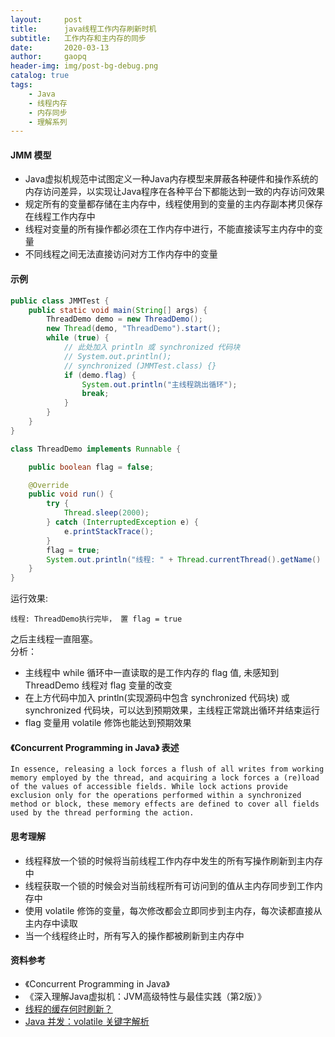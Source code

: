 ```yaml
---
layout:     post
title:      java线程工作内存刷新时机
subtitle:   工作内存和主内存的同步
date:       2020-03-13
author:     gaopq
header-img: img/post-bg-debug.png
catalog: true
tags:
    - Java
    - 线程内存
    - 内存同步
    - 理解系列
---
```


#### JMM 模型
- Java虚拟机规范中试图定义一种Java内存模型来屏蔽各种硬件和操作系统的内存访问差异，以实现让Java程序在各种平台下都能达到一致的内存访问效果
- 规定所有的变量都存储在主内存中，线程使用到的变量的主内存副本拷贝保存在线程工作内存中
- 线程对变量的所有操作都必须在工作内存中进行，不能直接读写主内存中的变量
- 不同线程之间无法直接访问对方工作内存中的变量

#### 示例
```java
public class JMMTest {
    public static void main(String[] args) {
        ThreadDemo demo = new ThreadDemo();
        new Thread(demo, "ThreadDemo").start();
        while (true) {
            // 此处加入 println 或 synchronized 代码块
            // System.out.println();
            // synchronized (JMMTest.class) {}
            if (demo.flag) {
                System.out.println("主线程跳出循环");
                break;
            }
        }
    }
}

class ThreadDemo implements Runnable {

    public boolean flag = false;

    @Override
    public void run() {
        try {
            Thread.sleep(2000);
        } catch (InterruptedException e) {
            e.printStackTrace();
        }
        flag = true;
        System.out.println("线程: " + Thread.currentThread().getName() + "执行完毕， 置 flag = " + flag);
    }
}
```
运行效果: 
```text
线程: ThreadDemo执行完毕， 置 flag = true

```
之后主线程一直阻塞。  
分析：
- 主线程中 while 循环中一直读取的是工作内存的 flag 值, 未感知到 ThreadDemo 线程对 flag 变量的改变
- 在上方代码中加入 println(实现源码中包含 synchronized 代码块) 或 synchronized 代码块，可以达到预期效果，主线程正常跳出循环并结束运行
- flag 变量用 volatile 修饰也能达到预期效果

#### 《Concurrent Programming in Java》 表述
```
In essence, releasing a lock forces a flush of all writes from working memory employed by the thread, and acquiring a lock forces a (re)load of the values of accessible fields. While lock actions provide exclusion only for the operations performed within a synchronized method or block, these memory effects are defined to cover all fields used by the thread performing the action.

```
#### 思考理解  
- 线程释放一个锁的时候将当前线程工作内存中发生的所有写操作刷新到主内存中
- 线程获取一个锁的时候会对当前线程所有可访问到的值从主内存同步到工作内存中
- 使用 volatile 修饰的变量，每次修改都会立即同步到主内存，每次读都直接从主内存中读取
- 当一个线程终止时，所有写入的操作都被刷新到主内存中
    
#### 资料参考
- 《Concurrent Programming in Java》
- 《深入理解Java虚拟机：JVM高级特性与最佳实践（第2版）》
- [线程的缓存何时刷新？](https://juejin.im/post/5c28d01ef265da61616ec8a5)
- [Java 并发：volatile 关键字解析](https://blog.csdn.net/justloveyou_/article/details/53672005)
